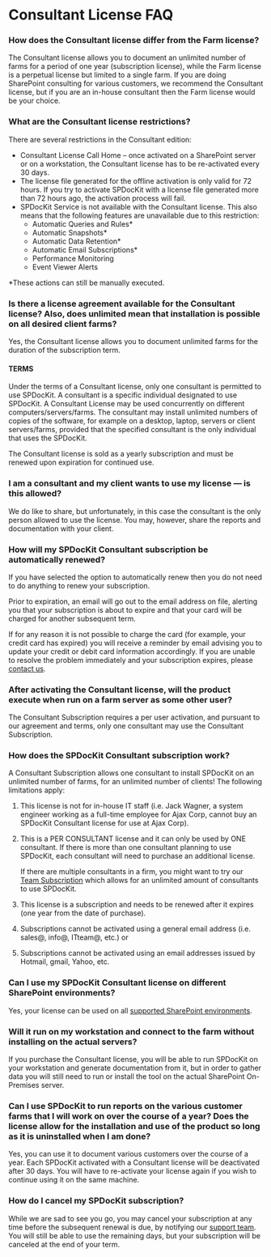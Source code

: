 # Consultant License FAQ

### How does the Consultant license differ from the Farm license?

The Consultant license allows you to document an unlimited number of farms for a period of one year \(subscription license\), while the Farm license is a perpetual license but limited to a single farm. If you are doing SharePoint consulting for various customers, we recommend the Consultant license, but if you are an in-house consultant then the Farm license would be your choice.

### What are the Consultant license restrictions?

There are several restrictions in the Consultant edition:

* Consultant License Call Home – once activated on a SharePoint server or on a workstation, the Consultant license has to be re-activated every 30 days.
* The license file generated for the offline activation is only valid for 72 hours. If you try to activate SPDocKit with a license file generated more than 72 hours ago, the activation process will fail.
* SPDocKit Service is not available with the Consultant license. This also means that the following features are unavailable due to this restriction:
  * Automatic Queries and Rules\*
  * Automatic Snapshots\*
  * Automatic Data Retention\*
  * Automatic Email Subscriptions\*
  * Performance Monitoring
  * Event Viewer Alerts

\*These actions can still be manually executed.

### Is there a license agreement available for the Consultant license? Also, does unlimited mean that installation is possible on all desired client farms?

Yes, the Consultant license allows you to document unlimited farms for the duration of the subscription term.

#### TERMS

Under the terms of a Consultant license, only one consultant is permitted to use SPDocKit. A consultant is a specific individual designated to use SPDocKit. A Consultant License may be used concurrently on different computers/servers/farms. The consultant may install unlimited numbers of copies of the software, for example on a desktop, laptop, servers or client servers/farms, provided that the specified consultant is the only individual that uses the SPDocKit.

The Consultant license is sold as a yearly subscription and must be renewed upon expiration for continued use.

### I am a consultant and my client wants to use my license — is this allowed?

We do like to share, but unfortunately, in this case the consultant is the only person allowed to use the license. You may, however, share the reports and documentation with your client.

### How will my SPDocKit Consultant subscription be automatically renewed?

If you have selected the option to automatically renew then you do not need to do anything to renew your subscription.

Prior to expiration, an email will go out to the email address on file, alerting you that your subscription is about to expire and that your card will be charged for another subsequent term.

If for any reason it is not possible to charge the card \(for example, your credit card has expired\) you will receive a reminder by email advising you to update your credit or debit card information accordingly. If you are unable to resolve the problem immediately and your subscription expires, please [contact us](https://www.spdockit.com/support/contact-us/).

### After activating the Consultant license, will the product execute when run on a farm server as some other user?

The Consultant Subscription requires a per user activation, and pursuant to our agreement and terms, only one consultant may use the Consultant Subscription.

### How does the SPDocKit Consultant subscription work?

A Consultant Subscription allows one consultant to install SPDocKit on an unlimited number of farms, for an unlimited number of clients! The following limitations apply:

1. This license is not for in-house IT staff \(i.e. Jack Wagner, a system engineer working as a full-time employee for Ajax Corp, cannot buy an SPDocKit Consultant license for use at Ajax Corp\).
2. This is a PER CONSULTANT license and it can only be used by ONE consultant. If there is more than one consultant planning to use SPDocKit, each consultant will need to purchase an additional license.

   If there are multiple consultants in a firm, you might want to try our [Team Subscription](https://www.spdockit.com/orders/) which allows for an unlimited amount of consultants to use SPDocKit.

3. This license is a subscription and needs to be renewed after it expires \(one year from the date of purchase\).
4. Subscriptions cannot be activated using a general email address \(i.e. sales@, info@, ITteam@, etc.\) or
5. Subscriptions cannot be activated using an email addresses issued by Hotmail, gmail, Yahoo, etc.

### Can I use my SPDocKit Consultant license on different SharePoint environments?

Yes, your license can be used on all [supported SharePoint environments](../requirements/supported-sharepoint-editions.md).

### Will it run on my workstation and connect to the farm without installing on the actual servers?

If you purchase the Consultant license, you will be able to run SPDocKit on your workstation and generate documentation from it, but in order to gather data you will still need to run or install the tool on the actual SharePoint On-Premises server.

### Can I use SPDocKit to run reports on the various customer farms that I will work on over the course of a year? Does the license allow for the installation and use of the product so long as it is uninstalled when I am done?

Yes, you can use it to document various customers over the course of a year. Each SPDocKit activated with a Consultant license will be deactivated after 30 days. You will have to re-activate your license again if you wish to continue using it on the same machine.

### How do I cancel my SPDocKit subscription?

While we are sad to see you go, you may cancel your subscription at any time before the subsequent renewal is due, by notifying our [support team](https://www.spdockit.com/support/contact-us/). You will still be able to use the remaining days, but your subscription will be canceled at the end of your term.

